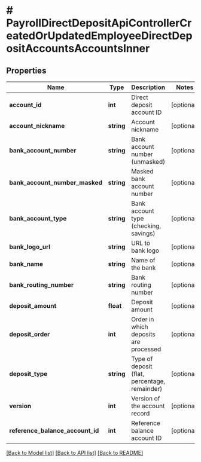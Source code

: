# # PayrollDirectDepositApiControllerCreatedOrUpdatedEmployeeDirectDepositAccountsAccountsInner

## Properties

Name | Type | Description | Notes
------------ | ------------- | ------------- | -------------
**account_id** | **int** | Direct deposit account ID | [optional]
**account_nickname** | **string** | Account nickname | [optional]
**bank_account_number** | **string** | Bank account number (unmasked) | [optional]
**bank_account_number_masked** | **string** | Masked bank account number | [optional]
**bank_account_type** | **string** | Bank account type (checking, savings) | [optional]
**bank_logo_url** | **string** | URL to bank logo | [optional]
**bank_name** | **string** | Name of the bank | [optional]
**bank_routing_number** | **string** | Bank routing number | [optional]
**deposit_amount** | **float** | Deposit amount | [optional]
**deposit_order** | **int** | Order in which deposits are processed | [optional]
**deposit_type** | **string** | Type of deposit (flat, percentage, remainder) | [optional]
**version** | **int** | Version of the account record | [optional]
**reference_balance_account_id** | **int** | Reference balance account ID | [optional]

[[Back to Model list]](../../README.md#models) [[Back to API list]](../../README.md#endpoints) [[Back to README]](../../README.md)
